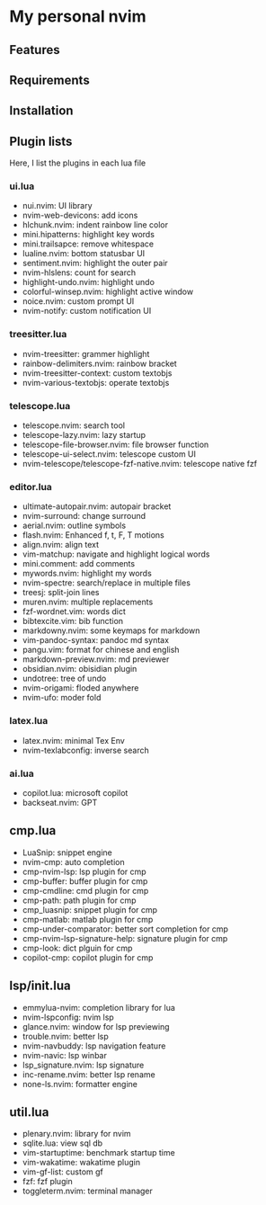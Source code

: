 # My personal nvim

## Features

## Requirements

## Installation

## Plugin lists

Here, I list the plugins in each lua file

### ui.lua

- nui.nvim: UI library
- nvim-web-devicons: add icons
- hlchunk.nvim: indent rainbow line color
- mini.hipatterns: highlight key words
- mini.trailsapce: remove whitespace
- lualine.nvim: bottom statusbar UI
- sentiment.nvim: highlight the outer pair
- nvim-hlslens: count for search
- highlight-undo.nvim: highlight undo
- colorful-winsep.nvim: highlight active window
- noice.nvim: custom prompt UI
- nvim-notify: custom notification UI

### treesitter.lua

- nvim-treesitter: grammer highlight
- rainbow-delimiters.nvim: rainbow bracket
- nvim-treesitter-context: custom textobjs
- nvim-various-textobjs: operate textobjs

### telescope.lua

- telescope.nvim: search tool
- telescope-lazy.nvim: lazy startup
- telescope-file-browser.nvim: file browser function
- telescope-ui-select.nvim: telescope custom UI
- nvim-telescope/telescope-fzf-native.nvim: telescope native fzf

### editor.lua

- ultimate-autopair.nvim: autopair bracket
- nvim-surround: change surround
- aerial.nvim: outline symbols
- flash.nvim: Enhanced f, t, F, T motions
- align.nvim: align text
- vim-matchup: navigate and highlight logical words
- mini.comment: add comments
- mywords.nvim: highlight my words
- nvim-spectre: search/replace in multiple files
- treesj: split-join lines
- muren.nvim: multiple replacements
- fzf-wordnet.vim: words dict
- bibtexcite.vim: bib function
- markdowny.nvim: some keymaps for markdown
- vim-pandoc-syntax: pandoc md syntax
- pangu.vim: format for chinese and english
- markdown-preview.nvim: md previewer
- obsidian.nvim: obisidian plugin
- undotree: tree of undo
- nvim-origami: floded anywhere
- nvim-ufo: moder fold

### latex.lua

- latex.nvim: minimal Tex Env
- nvim-texlabconfig: inverse search

### ai.lua

- copilot.lua: microsoft copilot
- backseat.nvim: GPT

## cmp.lua

- LuaSnip: snippet engine
- nvim-cmp: auto completion
- cmp-nvim-lsp: lsp plugin for cmp
- cmp-buffer: buffer plugin for cmp
- cmp-cmdline: cmd plugin for cmp
- cmp-path: path plugin for cmp
- cmp_luasnip: snippet plugin for cmp
- cmp-matlab: matlab plugin for cmp
- cmp-under-comparator: better sort completion for cmp
- cmp-nvim-lsp-signature-help: signature plugin for cmp
- cmp-look: dict plguin for cmp
- copilot-cmp: copilot plugin for cmp

## lsp/init.lua

- emmylua-nvim: completion library for lua
- nvim-lspconfig: nvim lsp
- glance.nvim: window for lsp previewing
- trouble.nvim: better lsp
- nvim-navbuddy: lsp navigation feature
- nvim-navic: lsp winbar
- lsp_signature.nvim: lsp signature
- inc-rename.nvim: better lsp rename
- none-ls.nvim: formatter engine

## util.lua

- plenary.nvim: library for nvim
- sqlite.lua: view sql db
- vim-startuptime: benchmark startup time
- vim-wakatime: wakatime plugin
- vim-gf-list: custom gf
- fzf: fzf plugin
- toggleterm.nvim: terminal manager
